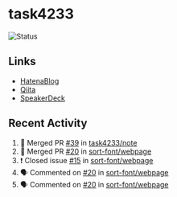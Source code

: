 # task4233
![Status](https://github-readme-stats.vercel.app/api?username=task4233&count_private=true&show_icons=true&theme=chartreuse-dark)

## Links
 - [HatenaBlog](https://task4233.hatenablog.com/)
 - [Qiita](https://qiita.com/task4233)
 - [SpeakerDeck](https://speakerdeck.com/task4233)

## Recent Activity
<!--START_SECTION:activity-->
1. 🎉 Merged PR [#39](https://github.com/task4233/note/pull/39) in [task4233/note](https://github.com/task4233/note)
2. 🎉 Merged PR [#20](https://github.com/sort-font/webpage/pull/20) in [sort-font/webpage](https://github.com/sort-font/webpage)
3. ❗️ Closed issue [#15](https://github.com/sort-font/webpage/issues/15) in [sort-font/webpage](https://github.com/sort-font/webpage)
4. 🗣 Commented on [#20](https://github.com/sort-font/webpage/issues/20) in [sort-font/webpage](https://github.com/sort-font/webpage)
5. 🗣 Commented on [#20](https://github.com/sort-font/webpage/issues/20) in [sort-font/webpage](https://github.com/sort-font/webpage)
<!--END_SECTION:activity-->
